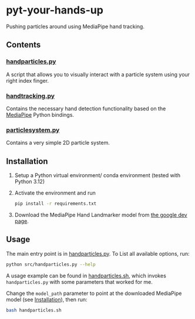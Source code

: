 # pyt-your-hands-up

Pushing particles around using MediaPipe hand tracking.

## Contents

### [handparticles.py](./src/handparticles.py)

A script that allows you to visually interact with a particle system using your right index finger.

### [handtracking.py](./src/handtracking.py)

Contains the necessary hand detection functionality based on the [MediaPipe](https://github.com/google-ai-edge/mediapipe) Python bindings.

### [particlesystem.py](./src/particlesystem.py)

Contains a very simple 2D particle system.

## Installation

1. Setup a Python virtual environment/ conda environment (tested with Python 3.12)

2. Activate the environment and run
    ```bash
    pip install -r requirements.txt
    ```

3. Download the MediaPipe Hand Landmarker model from [the google dev page](https://ai.google.dev/edge/mediapipe/solutions/vision/hand_landmarker/index#models).

## Usage

The main entry point is in [handparticles.py](./src/handparticles.py).
To List all available options, run:
```bash
python src/handparticles.py --help
```

A usage example can be found in [handparticles.sh](./handparticles.sh), which invokes `handparticles.py` with some parameters that worked for me.

Change the `model_path` parameter to point at the downloaded MediaPipe model (see [Installation](#installation)), then run:

```bash
bash handparticles.sh
```
